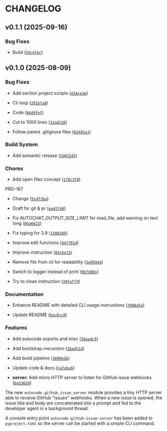# CHANGELOG


## v0.1.1 (2025-09-16)

### Bug Fixes

- Build
  ([`59c4fec`](https://github.com/myriade-ai/autocode/commit/59c4fec73828cd2abc4171e3bd19e019bc654715))


## v0.1.0 (2025-08-09)

### Bug Fixes

- Add section project scripts
  ([`d34ce3e`](https://github.com/myriade-ai/autocode/commit/d34ce3e7f0275657ea556471bc3bf2403e06ed9d))

- Cli loop
  ([`201bfa8`](https://github.com/myriade-ai/autocode/commit/201bfa8888224597c14e1e72fabcc0b92dbdee12))

- Code
  ([`84d9fef`](https://github.com/myriade-ai/autocode/commit/84d9fef858ea9d08bd84e0defd5cadd9dfe4d907))

- Cut to 1000 lines
  ([`31ad216`](https://github.com/myriade-ai/autocode/commit/31ad216ffad36712f4d5c5cc14a81562a503fcfa))

- Follow parent .gitignore files
  ([`02491a1`](https://github.com/myriade-ai/autocode/commit/02491a13e54cfa8284972f9511c0a3d415ddd86e))

### Build System

- Add semantic release
  ([`5901545`](https://github.com/myriade-ai/autocode/commit/59015459b0a7f52022c02d8ef40292ecb151e47b))

### Chores

- Add open files concept
  ([`170c3f9`](https://github.com/myriade-ai/autocode/commit/170c3f91d996e6e815ffc3f17f0a2e087e985144))

PRO-167

- Change
  ([`5c473ba`](https://github.com/myriade-ai/autocode/commit/5c473baa723e0eab8645dbb009870340d38ee308))

- Draft for git & pr
  ([`ea42f4d`](https://github.com/myriade-ai/autocode/commit/ea42f4dda377420c7e69d093b485d350654eab55))

- Fix AUTOCHAT_OUTPUT_SIZE_LIMIT for read_file, add warning on text long
  ([`05a6622`](https://github.com/myriade-ai/autocode/commit/05a6622c5b7560d1d05ab58cf475e62b2fb06d73))

- Fix typing for 3.9
  ([`1108205`](https://github.com/myriade-ai/autocode/commit/11082054826792cc89e1fb21a65e4a5592cfbbdc))

- Improve edit functions
  ([`44f7014`](https://github.com/myriade-ai/autocode/commit/44f7014409a905d97364b3d5233d09bacdc30e59))

- Improve instruction
  ([`03cbe15`](https://github.com/myriade-ai/autocode/commit/03cbe152f27644bfbffc4250b6144cc2dc3d34dd))

- Remove file from cli for readability
  ([`5e059da`](https://github.com/myriade-ai/autocode/commit/5e059daa12f86a4fe90bb997edde79423e5535e7))

- Switch to logger instead of print
  ([`9bfd081`](https://github.com/myriade-ai/autocode/commit/9bfd0816e4e093350356a960a997469f3c5398cb))

- Try to clean instruction
  ([`39faff3`](https://github.com/myriade-ai/autocode/commit/39faff3f0876844acaa69ffff236bba6bd475a33))

### Documentation

- Enhance README with detailed CLI usage instructions
  ([`7898a5a`](https://github.com/myriade-ai/autocode/commit/7898a5a59540d5a807ac27e09635d963978e3c64))

- Update README
  ([`bac8cc8`](https://github.com/myriade-ai/autocode/commit/bac8cc8bf9a099748cc3106c7bb27b9a0b11319f))

### Features

- Add autocode exports and misc
  ([`38aa4c5`](https://github.com/myriade-ai/autocode/commit/38aa4c5ac1ac5b71334691e8b489d5bfc8865949))

- Add bootstrap mecanism
  ([`2bad51d`](https://github.com/myriade-ai/autocode/commit/2bad51d2c057a336d04aa88f04f23f9515ae48f2))

- Add build pipeline
  ([`389062b`](https://github.com/myriade-ai/autocode/commit/389062b12ef9923d91ddcdecf547b8d26e55496b))

- Update code & docs
  ([`cafeba5`](https://github.com/myriade-ai/autocode/commit/cafeba541bbba7892ac9dff9483cdad06114cb12))

- **server**: Add micro HTTP server to listen for GitHub issue webhooks
  ([`ba5362d`](https://github.com/myriade-ai/autocode/commit/ba5362d28065d6a1c7cdfcbfe16f5036b06dc6cb))

The new `autocode.github_issue_server` module provides a tiny HTTP server able to receive GitHub
  "issues" webhooks. When a new issue is opened, the issue title and body are concatenated into a
  prompt and fed to the developer agent in a background thread.

A console entry point `autocode-github-issue-server` has been added to `pyproject.toml` so the
  server can be started with a simple CLI command.
